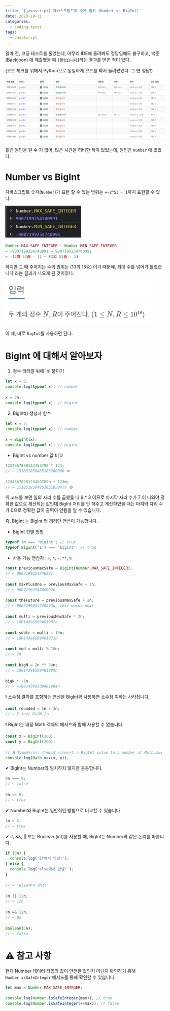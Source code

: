 ```yaml
---
title: '[javascript] 자바스크립트의 숫자 범위 (Number vs BigInt)'
date: 2023-10-11
categories:
  - coding-tests
tags:
  - JavaScript
---
```


얼마 전, 코딩 테스트를 풀었는데, 아무리 IDE에 돌려봐도 정답임에도 불구하고, 백준(Baekjoon) 에 제출했을 때 `[틀렸습니다]`라는 결과를 받은 적이 있다.

(코드 체크를 위해서 Python으로 동일하게 코드를 짜서 돌려봤었다. 그 떈 정답!)

![](images/Pasted%20image%2020231011150118.png)

틀린 원인을 알 수 가 없어, 많은 시간을 허비한 적이 있었는데, 원인은 `Number` 에 있었다.

# Number vs BigInt

자바스크립트 숫자(`Number`)가 표현 할 수 있는 범위는 +-`2^53 - 1`까지 표현할 수 있다.

![](images/Pasted%20image%2020231011151011.png)

```js
Number.MAX_SAFE_INTEGER ~ Number.MIN_SAFE_INTEGER
= -9007199254740991 ~ 9007199254740991
= -(2의 53승 - 1) ~ (2의 53승 - 1)
```

하지만 그 때 주어지는 수의 범위는 (10의 18승) 이기 때문에, 최대 수를 넘어가 틀렸습니다 라는 결과가 나오게 된 것이였다.

![](images/Pasted%20image%2020231011150731.png)

이 때, 바로 `BigInt`를 사용하면 된다.

# BigInt 에 대해서 알아보자

1. 정수 리터럴 뒤에 'n' 붙이기

```js
let x = 3;
console.log(typeof x); // number

x = 3n;
console.log(typeof x); // bigint
```

2. BigInt() 생성자 함수

```js
let x = 3;
console.log(typeof x); // number

x = BigInt(x);
console.log(typeof x); // bigint
```

- BigInt vs number 값 비교

```js
1234567890123456789 * 123;
// → 151851850485185200000 ❌

1234567890123456789n * 123n;
// → 151851850485185185047n 🟢
```

위 코드를 보면 일의 자리 수를 곱했을 때 9 \* 3 이므로 마지막 자리 수가 7 이 나와야 정확한 값으로 계산되는 값인데 BigInt 처리를 안 해주고 계산하였을 때는 마지막 자리 수가 0으로 정확한 값이 출력이 안됨을 알 수 있습니다.

즉, BigInt 는 BigInt 형 끼리만 연산이 가능합니다.

- BigInt 판별 방법

```js
typeof 1n === 'bigint'; // true
typeof BigInt('1') === 'bigint'; // true
```

- 사용 가능 연산자 : `+`, `*`, `-`, `**`, `% `

```js
const previousMaxSafe = BigInt(Number.MAX_SAFE_INTEGER);
// ↪ 9007199254740991

const maxPlusOne = previousMaxSafe + 1n;
// ↪ 9007199254740992n

const theFuture = previousMaxSafe + 2n;
// ↪ 9007199254740993n, this works now!

const multi = previousMaxSafe * 2n;
// ↪ 18014398509481982n

const subtr = multi – 10n;
// ↪ 18014398509481972n

const mod = multi % 10n;
// ↪ 2n

const bigN = 2n ** 54n;
// ↪ 18014398509481984n

bigN * -1n
// ↪ –18014398509481984n
```

❗ 소수점 결과를 포함하는 연산을 BigInt와 사용하면 소수점 이하는 사라집니다.

```js
const rounded = 5n / 2n;
// ↪ 2.5n이 아니라 2n
```

❗ BigInt는 내장 Math 객체의 메서드와 함께 사용할 수 없습니다.

```js
const x = BigInt(100);
const y = BigInt(200);

// ❌ TypeError: Cannot convert a BigInt value to a number at Math.max (<anonymous>)
console.log(Math.max(x, y));
```

✔ BigInt는 Number와 일치하지 않지만 동등합니다.

```js
0n === 0;
// ↪ false

0n == 0;
// ↪ true
```

✔ Number와 BigInt는 일반적인 방법으로 비교할 수 있습니다

```js
1n < 2;
// ↪ true
```

✔ if, &&, || 또는 Boolean (int)를 사용할 때, BigInt는 Number와 같은 논리를 따릅니다.

```js
if (0n) {
  console.log('if에서 안녕!');
} else {
  console.log('else에서 안녕!');
}

// ↪ "else에서 안녕!"

0n || 12n;
// ↪ 12n

0n && 12n;
// ↪ 0n

Boolean(0n);
// ↪ false
```

# ⚠️ 참고 사항

현재 Number 데이터 타입의 값이 안전한 값인지 아닌지 확인하기 위해 `Number.isSafeInteger` 메서드를 통해 확인할 수 있습니다.

```js
let max = Number.MAX_SAFE_INTEGER;

console.log(Number.isSafeInteger(max)); // true
console.log(Number.isSafeInteger(++max)); // false
```
